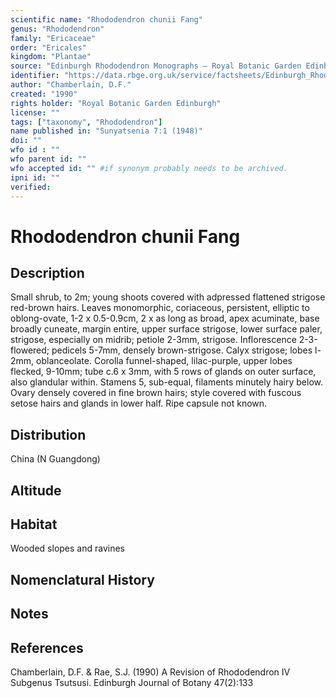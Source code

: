```yaml
---
scientific name: "Rhododendron chunii Fang"
genus: "Rhododendron"
family: "Ericaceae"
order: "Ericales"
kingdom: "Plantae"
source: "Edinburgh Rhododendron Monographs – Royal Botanic Garden Edinburgh"
identifier: "https://data.rbge.org.uk/service/factsheets/Edinburgh_Rhododendron_Monographs.xhtml"
author: "Chamberlain, D.F."
created: "1990"
rights holder: "Royal Botanic Garden Edinburgh"
license: ""
tags: ["taxonomy", "Rhododendron"]
name published in: "Sunyatsenia 7:1 (1948)"
doi: ""
wfo id : ""
wfo parent id: ""
wfo accepted id: "" #if synonym probably needs to be archived.                      
ipni id: ""
verified:
---
```


                       

# Rhododendron chunii Fang

## Description
Small shrub, to 2m; young shoots covered with adpressed flattened strigose red-brown hairs. Leaves monomorphic, coriaceous, persistent, elliptic to oblong-ovate, 1-2 x 0.5-0.9cm, 2 x as long as broad, apex acuminate, base broadly cuneate, margin entire, upper surface strigose, lower surface paler, strigose, especially on midrib; petiole 2-3mm, strigose. Inflorescence 2-3-flowered; pedicels 5-7mm, densely brown-strigose. Calyx strigose; lobes l-2mm, oblanceolate. Corolla funnel-shaped, lilac-purple, upper lobes flecked, 9-10mm; tube c.6 x 3mm, with 5 rows of glands on outer surface, also glandular within. Stamens 5, sub-equal, filaments minutely hairy below. Ovary densely covered in fine brown hairs; style covered with fuscous setose hairs and glands in lower half. Ripe capsule not known.

## Distribution
China (N Guangdong)

## Altitude


## Habitat
Wooded slopes and ravines

## Nomenclatural History

                       
## Notes


## References

Chamberlain, D.F. & Rae, S.J. (1990) A Revision of Rhododendron IV Subgenus Tsutsusi. Edinburgh Journal of Botany 47(2):133
